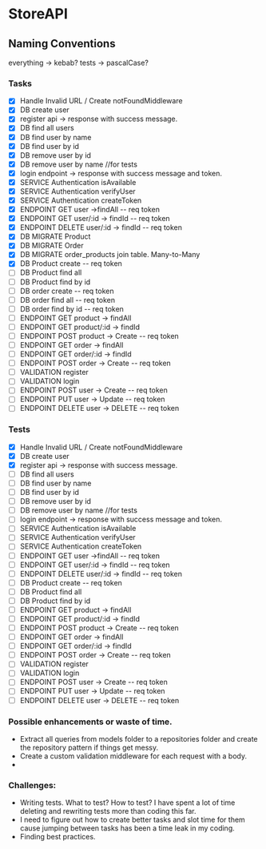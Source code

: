 # StoreAPI

## Naming Conventions

everything -> kebab?
tests -> pascalCase?

### Tasks

- [x] Handle Invalid URL / Create notFoundMiddleware
- [x] DB create user
- [x] register api -> response with success message.
- [x] DB find all users
- [x] DB find user by name
- [x] DB find user by id
- [x] DB remove user by id
- [x] DB remove user by name //for tests
- [x] login endpoint -> response with success message and token.
- [x] SERVICE Authentication isAvailable
- [x] SERVICE Authentication verifyUser
- [x] SERVICE Authentication createToken
- [x] ENDPOINT GET user ->findAll -- req token
- [x] ENDPOINT GET user/:id -> findId -- req token
- [x] ENDPOINT DELETE user/:id -> findId -- req token
- [x] DB MIGRATE Product
- [x] DB MIGRATE Order
- [x] DB MIGRATE order_products join table. Many-to-Many
- [x] DB Product create -- req token
- [ ] DB Product find all
- [ ] DB Product find by id
- [ ] DB order create -- req token
- [ ] DB order find all -- req token
- [ ] DB order find by id -- req token
- [ ] ENDPOINT GET product -> findAll
- [ ] ENDPOINT GET product/:id -> findId
- [ ] ENDPOINT POST product -> Create -- req token
- [ ] ENDPOINT GET order -> findAll
- [ ] ENDPOINT GET order/:id -> findId
- [ ] ENDPOINT POST order -> Create -- req token
- [ ] VALIDATION register
- [ ] VALIDATION login
- [ ] ENDPOINT POST user -> Create -- req token
- [ ] ENDPOINT PUT user -> Update -- req token
- [ ] ENDPOINT DELETE user -> DELETE -- req token

### Tests

- [x] Handle Invalid URL / Create notFoundMiddleware
- [x] DB create user
- [x] register api -> response with success message.
- [ ] DB find all users
- [ ] DB find user by name
- [ ] DB find user by id
- [ ] DB remove user by id
- [ ] DB remove user by name //for tests
- [ ] login endpoint -> response with success message and token.
- [ ] SERVICE Authentication isAvailable
- [ ] SERVICE Authentication verifyUser
- [ ] SERVICE Authentication createToken
- [ ] ENDPOINT GET user ->findAll -- req token
- [ ] ENDPOINT GET user/:id -> findId -- req token
- [ ] ENDPOINT DELETE user/:id -> findId -- req token
- [ ] DB Product create -- req token
- [ ] DB Product find all
- [ ] DB Product find by id
- [ ] ENDPOINT GET product -> findAll
- [ ] ENDPOINT GET product/:id -> findId
- [ ] ENDPOINT POST product -> Create -- req token
- [ ] ENDPOINT GET order -> findAll
- [ ] ENDPOINT GET order/:id -> findId
- [ ] ENDPOINT POST order -> Create -- req token
- [ ] VALIDATION register
- [ ] VALIDATION login
- [ ] ENDPOINT POST user -> Create -- req token
- [ ] ENDPOINT PUT user -> Update -- req token
- [ ] ENDPOINT DELETE user -> DELETE -- req token

### Possible enhancements or waste of time.

- Extract all queries from models folder to a repositories folder and create the repository pattern if things get messy.
- Create a custom validation middleware for each request with a body.
-

### Challenges:

- Writing tests. What to test? How to test? I have spent a lot of time deleting and rewriting tests more than coding this far.
- I need to figure out how to create better tasks and slot time for them cause jumping between tasks has been a time leak in my coding.
- Finding best practices.

